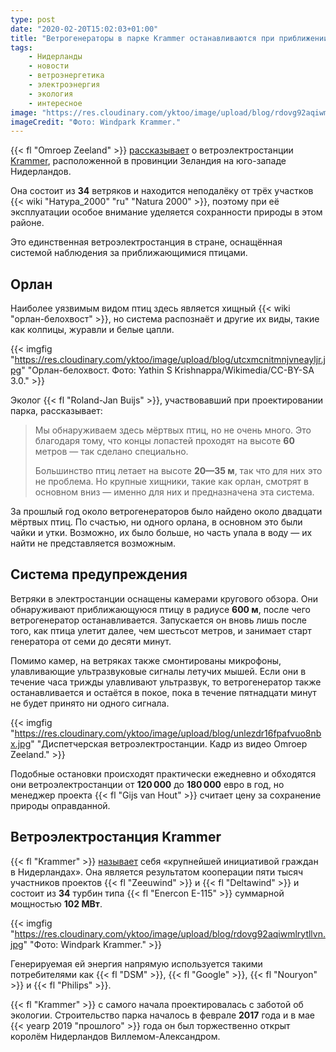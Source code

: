 ```yaml
---
type: post
date: "2020-02-20T15:02:03+01:00"
title: "Ветрогенераторы в парке Krammer останавливаются при приближении птиц"
tags:
    - Нидерланды
    - новости
    - ветроэнергетика
    - электроэнергия
    - экология
    - интересное
image: "https://res.cloudinary.com/yktoo/image/upload/blog/rdovg92aqiwmlrytllvn.jpg"
imageCredit: "Фото: Windpark Krammer."
---
```


{{< fl "Omroep Zeeland" >}} [рассказывает](https://www.omroepzeeland.nl/nieuws/117976/Deze-windmolens-stoppen-voor-vogels-maar-dat-kost-wel-meer-dan-een-ton-per-jaar) о ветроэлектростанции [Krammer](https://www.windparkkrammer.nl/), расположенной в провинции Зеландия на юго-западе Нидерландов.

Она состоит из **34** ветряков и находится неподалёку от трёх участков {{< wiki "Натура_2000" "ru" "Natura 2000" >}}, поэтому при её эксплуатации особое внимание уделяется сохранности природы в этом районе.

Это единственная ветроэлектростанция в стране, оснащённая системой наблюдения за приближающимися птицами.

<!--more-->

## Орлан

Наиболее уязвимым видом птиц здесь является хищный {{< wiki "орлан-белохвост" >}}, но система распознаёт и другие их виды, такие как колпицы, журавли и белые цапли.

{{< imgfig "https://res.cloudinary.com/yktoo/image/upload/blog/utcxmcnitmnjvneayljr.jpg" "Орлан-белохвост. Фото: Yathin S Krishnappa/Wikimedia/CC-BY-SA 3.0." >}}

Эколог {{< fl "Roland-Jan Buijs" >}}, участвовавший при проектировании парка, рассказывает:

> Мы обнаруживаем здесь мёртвых птиц, но не очень много. Это благодаря тому, что концы лопастей проходят на высоте **60** метров — так сделано специально.
>
> Большинство птиц летает на высоте **20—35 м**, так что для них это не проблема. Но крупные хищники, такие как орлан, смотрят в основном вниз — именно для них и предназначена эта система.

За прошлый год около ветрогенераторов было найдено около двадцати мёртвых птиц. По счастью, ни одного орлана, в основном это были чайки и утки. Возможно, их было больше, но часть упала в воду — их найти не представляется возможным.

## Система предупреждения

Ветряки в электростанции оснащены камерами кругового обзора. Они обнаруживают приближающуюся птицу в радиусе **600 м**, после чего ветрогенератор останавливается. Запускается он вновь лишь после того, как птица улетит далее, чем шестьсот метров, и занимает старт генератора от семи до десяти минут.

Помимо камер, на ветряках также смонтированы микрофоны, улавливающие ультразвуковые сигналы летучих мышей. Если они в течение часа трижды улавливают ультразвук, то ветрогенератор также останавливается и остаётся в покое, пока в течение пятнадцати минут не будет принято ни одного сигнала.

{{< imgfig "https://res.cloudinary.com/yktoo/image/upload/blog/unlezdr16fpafvuo8nbx.jpg" "Диспетчерская ветроэлектростанции. Кадр из видео Omroep Zeeland." >}}

Подобные остановки происходят практически ежедневно и обходятся они ветроэлектростанции от **120 000** до **180 000** евро в год, но менеджер проекта {{< fl "Gijs van Hout" >}} считает цену за сохранение природы оправданной.

## Ветроэлектростанция Krammer

{{< fl "Krammer" >}} [называет](https://www.windparkkrammer.nl/geschiedenis/) себя «крупнейшей инициативой граждан в Нидерландах». Она является результатом кооперации пяти тысяч участников проектов {{< fl "Zeeuwind" >}} и {{< fl "Deltawind" >}} и состоит из **34** турбин типа {{< fl "Enercon E-115" >}} суммарной мощностью **102 МВт**.

{{< imgfig "https://res.cloudinary.com/yktoo/image/upload/blog/rdovg92aqiwmlrytllvn.jpg" "Фото: Windpark Krammer." >}}

Генерируемая ей энергия напрямую используется такими потребителями как {{< fl "DSM" >}}, {{< fl "Google" >}}, {{< fl "Nouryon" >}} и {{< fl "Philips" >}}.

{{< fl "Krammer" >}} с самого начала проектировалась с заботой об экологии. Строительство парка началось в феврале **2017** года и в мае {{< yearp 2019 "прошлого" >}} года он был торжественно открыт королём Нидерландов Виллемом-Александром.
